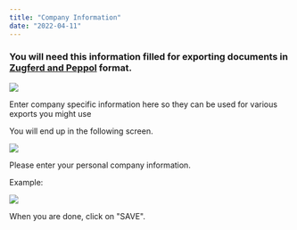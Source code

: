 ```yaml
---
title: "Company Information"
date: "2022-04-11"
---
```


### You will need this information filled for exporting documents in [Zugferd and Peppol](https://docs.cloudintegration.eu/docs/doc2app/settings/export/zugpferd-and-peppol/) format.

![](/_images/doc2/DOC²_Settings_Company-Information-1024x293.png)

Enter company specific information here so they can be used for various exports you might use

You will end up in the following screen.

![](/_images/doc2/DOC²-_Company-Information-1024x546.png)

Please enter your personal company information.

Example:

![](/_images/doc2/image-57-1024x697.png)

When you are done, click on "SAVE".
